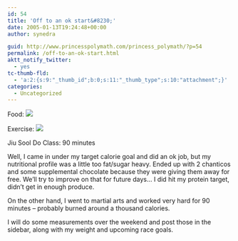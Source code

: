 ```yaml
---
id: 54
title: 'Off to an ok start&#8230;'
date: 2005-01-13T19:24:48+00:00
author: synedra

guid: http://www.princesspolymath.com/princess_polymath/?p=54
permalink: /off-to-an-ok-start.html
aktt_notify_twitter:
  - yes
tc-thumb-fld:
  - 'a:2:{s:9:"_thumb_id";b:0;s:11:"_thumb_type";s:10:"attachment";}'
categories:
  - Uncategorized
---
```

Food: ![](http://fitness.domestigirl.com/images/stars_3_30.gif)
  
Exercise: ![](http://fitness.domestigirl.com/images/stars_3_50.gif)
  
Jiu Sool Do Class: 90 minutes
  
Well, I came in under my target calorie goal and did an ok job, but my nutritional profile was a little too fat/sugar heavy. Ended up with 2 chanticos and some supplemental chocolate because they were giving them away for free. We&#8217;ll try to improve on that for future days&#8230; I did hit my protein target, didn&#8217;t get in enough produce.
  
On the other hand, I went to martial arts and worked very hard for 90 minutes &#8211; probably burned around a thousand calories.
  
I will do some measurements over the weekend and post those in the sidebar, along with my weight and upcoming race goals.